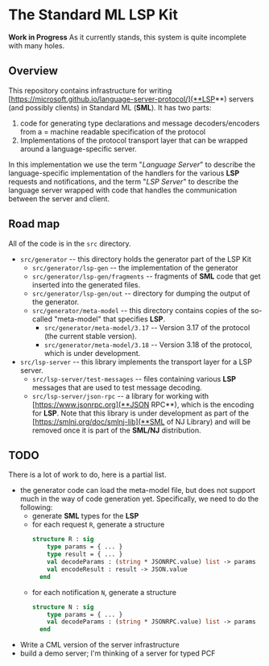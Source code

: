 # The Standard ML LSP Kit

**Work in Progress**
As it currently stands, this system is quite incomplete with many holes.

## Overview

This repository contains infrastructure for writing [https://microsoft.github.io/language-server-protocol/](**LSP**)
servers (and possibly clients) in Standard ML (**SML**).  It has two parts:
1. code for generating type declarations and message decoders/encoders from a =
   machine readable specification of the protocol
2. Implementations of the protocol transport layer that can be wrapped around a
   language-specific server.

In this implementation we use the term "*Language Server*" to describe the
language-specific implementation of the handlers for the various **LSP** requests
and notifications, and the term "*LSP Server*" to describe the language server
wrapped with code that handles the communication between the server and client.

## Road map

All of the code is in the `src` directory.

* `src/generator` -- this directory holds the generator part of the LSP Kit
  * `src/generator/lsp-gen` -- the implementation of the generator
  * `src/generator/lsp-gen/fragments` -- fragments of **SML** code that get inserted
    into the generated files.
  * `src/generator/lsp-gen/out` -- directory for dumping the output of the generator.
  * `src/generator/meta-model` -- this directory contains copies of the so-called
    "meta-model" that specifies **LSP**.
    * `src/generator/meta-model/3.17` -- Version 3.17 of the protocol (the current
      stable version).
    * `src/generator/meta-model/3.18` -- Version 3.18 of the protocol, which is
      under development.
* `src/lsp-server` -- this library implements the transport layer for a LSP
  server.
  * `src/lsp-server/test-messages` -- files containing various **LSP** messages
    that are used to test message decoding.
  * `src/lsp-server/json-rpc` -- a library for working with
    [https://www.jsonrpc.org](**JSON RPC**), which is the encoding for **LSP**.
    Note that this library is under development as part of the
    [https://smlnj.org/doc/smlnj-lib](**SML of NJ Library) and will be removed
    once it is part of the **SML/NJ** distribution.

## TODO

There is a lot of work to do, here is a partial list.

* the generator code can load the meta-model file, but does not support
  much in the way of code generation yet.  Specifically, we need to do
  the following:
  * generate **SML** types for the **LSP**
  * for each request `R`, generate a structure
    ```sml
    structure R : sig
        type params = { ... }
        type result = { ... }
        val decodeParams : (string * JSONRPC.value) list -> params
        val encodeResult : result -> JSON.value
      end
    ```
  * for each notification `N`, generate a structure
    ```sml
    structure N : sig
        type params = { ... }
        val decodeParams : (string * JSONRPC.value) list -> params
      end
    ```
* Write a CML version of the server infrastructure
* build a demo server; I'm thinking of a server for typed PCF

